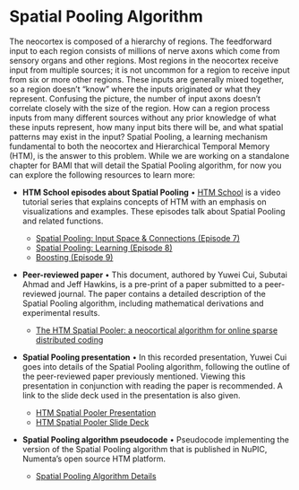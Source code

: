 Spatial Pooling Algorithm
========================

The neocortex is composed of a hierarchy of regions. The feedforward input to
each region consists of millions of nerve axons which come from sensory organs
and other regions. Most regions in the neocortex receive input from multiple
sources; it is not uncommon for a region to receive input from six or more other
regions. These inputs are generally mixed together, so a region doesn’t “know”
where the inputs originated or what they represent. Confusing the picture, the
number of input axons doesn’t correlate closely with the size of the region. How
can a region process inputs from many different sources without any prior
knowledge of what these inputs represent, how many input bits there will be, and
what spatial patterns may exist in the input? Spatial Pooling, a learning
mechanism fundamental to both the neocortex and Hierarchical Temporal Memory
(HTM), is the answer to this problem. While we are working on a standalone
chapter for BAMI that will detail the Spatial Pooling algorithm, for now you can
explore the following resources to learn more:

- **HTM School episodes about Spatial Pooling** • [HTM School](https://numenta.org/htm-school/) is a video tutorial series that explains concepts of HTM with an emphasis on visualizations and examples.  These episodes talk about Spatial Pooling and related functions.
    - [Spatial Pooling: Input Space & Connections (Episode 7)](https://www.youtube.com/watch?v=R5UoFNtv5AU)
    - [Spatial Pooling: Learning (Episode 8)](https://www.youtube.com/watch?v=rHvjykCIrZM)
    - [Boosting (Episode 9)](https://www.youtube.com/watch?v=MSwoNAODrgk)

- **Peer-reviewed paper** • This document, authored by Yuwei Cui, Subutai Ahmad and Jeff Hawkins, is a pre-print of a paper submitted to a peer-reviewed journal. The paper contains a detailed description of the Spatial Pooling algorithm, including mathematical derivations and experimental results.
    - [The HTM Spatial Pooler: a neocortical algorithm for online sparse distributed coding](http://biorxiv.org/content/early/2017/02/16/085035)

- **Spatial Pooling presentation** • In this recorded presentation, Yuwei Cui
goes into details of the Spatial Pooling algorithm, following the outline of the
peer-reviewed paper previously mentioned. Viewing this presentation in
conjunction with reading the paper is recommended. A link to the slide deck used
in the presentation is also given.
    - [HTM Spatial Pooler Presentation](https://www.youtube.com/watch?v=1r6GxDsEdd0)
    - [HTM Spatial Pooler Slide Deck](/assets/pdf/spatial-pooling-algorithm/HTM-Spatial-Pooler-Overview.pdf)

- **Spatial Pooling algorithm pseudocode** • Pseudocode implementing the version of the Spatial Pooling algorithm that is published in NuPIC, Numenta’s open source HTM platform.
    - [Spatial Pooling Algorithm Details](/assets/pdf/spatial-pooling-algorithm/Spatial-Pooling-Algorithm-Details.pdf)
